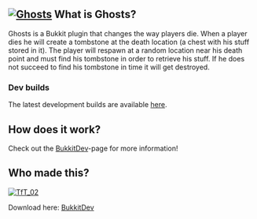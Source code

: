 [![Ghosts][Banner]][GitHub]
What is Ghosts?
----------------

Ghosts is a Bukkit plugin that changes the way players die. When a player dies he will create
a tombstone at the death location (a chest with his stuff stored in it). 
The player will respawn at a random location near his death point and must find his tombstone
in order to retrieve his stuff. If he does not succeed to find his tombstone in time it will get destroyed.

### Dev builds
The latest development builds are available [here](http://ci.md-5.net/job/Ghosts/).

How does it work?
----------------

Check out the [BukkitDev]-page for more information!


Who made this?
----------------   
[![TfT_02](http://www.gravatar.com/avatar/b8914f9970e1f6ffd5281ce4770e20a7.png)](http://dev.bukkit.org/profiles/TfT_02/) 

Download here: [BukkitDev]

[Banner]: https://dl.dropbox.com/u/29178507/Dev/Ghosts/title-banner.png
[BukkitDev]: http://dev.bukkit.org/server-mods/Ghosts/
[GitHub]: https://github.com/TfT-02/Ghosts
